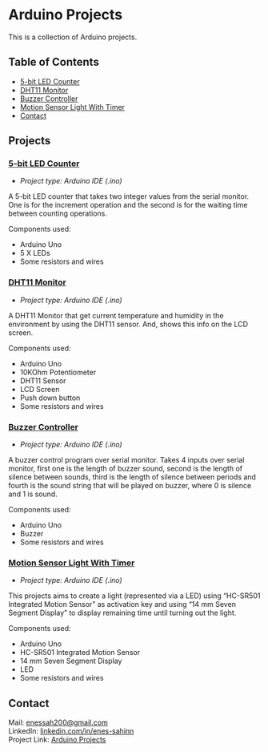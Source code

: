 # Arduino Projects

This is a collection of Arduino projects.

## Table of Contents

* [5-bit LED Counter](#5-bit-led-counter)
* [DHT11 Monitor](#dht11-monitor)
* [Buzzer Controller](#buzzer-controller)
* [Motion Sensor Light With Timer](#motion-sensor-light-with-timer)
* [Contact](#contact)

## Projects

### [5-bit LED Counter](../master/5-bit-led-counter)

* *Project type: Arduino IDE (.ino)*

A 5-bit LED counter that takes two integer values from the serial monitor. One is for the increment operation and the second is for the waiting time between counting operations.

Components used:
* Arduino Uno
* 5 X LEDs
* Some resistors and wires

### [DHT11 Monitor](../master/DHT11-Monitor)

* *Project type: Arduino IDE (.ino)*

A DHT11 Monıtor that get current temperature and humidity in the environment by using the DHT11 sensor. And, shows this info on the LCD screen.

Components used:
* Arduino Uno
* 10KOhm Potentiometer
* DHT11 Sensor
* LCD Screen
* Push down button
* Some resistors and wires

### [Buzzer Controller](../master/buzzer-controller)

* *Project type: Arduino IDE (.ino)*

A buzzer control program over serial monitor. Takes 4 inputs over serial monitor, first one is the length of buzzer sound, second is the length of silence between sounds, third is the length of silence between periods and fourth is the sound string that will be played on buzzer, where 0 is silence and 1 is sound.

Components used:
* Arduino Uno
* Buzzer
* Some resistors and wires

### [Motion Sensor Light With Timer](../master/Motion-Sensor-Light-With-Timer)

* *Project type: Arduino IDE (.ino)*

This projects aims to create a light (represented via a LED) using “HC-SR501 Integrated Motion Sensor” as activation key and using “14 mm Seven Segment Display” to display remaining time until turning out the light.

Components used:
* Arduino Uno
* HC-SR501 Integrated Motion Sensor
* 14 mm Seven Segment Display
* LED
* Some resistors and wires

## Contact
Mail: enessah200@gmail.com\
LinkedIn: [linkedin.com/in/enes-sahinn](https://www.linkedin.com/in/enes-sahinn/)\
Project Link: [Arduino Projects](https://github.com/enes-sahinn/Arduino-Projects)


